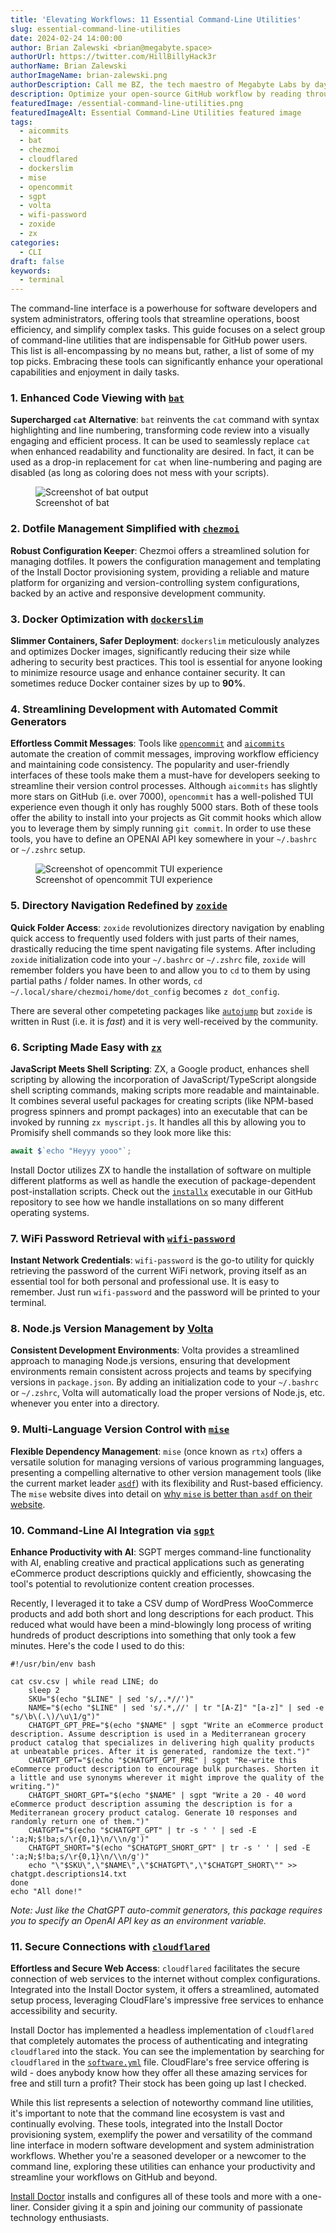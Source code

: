 ```yaml
---
title: 'Elevating Workflows: 11 Essential Command-Line Utilities'
slug: essential-command-line-utilities
date: 2024-02-24 14:00:00
author: Brian Zalewski <brian@megabyte.space>
authorUrl: https://twitter.com/HillBillyHack3r
authorName: Brian Zalewski
authorImageName: brian-zalewski.png
authorDescription: Call me BZ, the tech maestro of Megabyte Labs by day, gym enthusiast, party animal, and ball game champion by night. Always up for a quirky chat about AI, deities, or time-hopping. Plotting world betterment one inspiration at a time.
description: Optimize your open-source GitHub workflow by reading through this rundown of some of the best command-line utilities of 2024.
featuredImage: /essential-command-line-utilities.png
featuredImageAlt: Essential Command-Line Utilities featured image
tags:
  - aicommits
  - bat
  - chezmoi
  - cloudflared
  - dockerslim
  - mise
  - opencommit
  - sgpt
  - volta
  - wifi-password
  - zoxide
  - zx
categories:
  - CLI
draft: false
keywords:
  - terminal
---
```


The command-line interface is a powerhouse for software developers and system administrators, offering tools that streamline operations, boost efficiency, and simplify complex tasks. This guide focuses on a select group of command-line utilities that are indispensable for GitHub power users. This list is all-encompassing by no means but, rather, a list of some of my top picks. Embracing these tools can significantly enhance your operational capabilities and enjoyment in daily tasks.

### 1. Enhanced Code Viewing with [`bat`](https://github.com/sharkdp/bat)

**Supercharged `cat` Alternative**: `bat` reinvents the `cat` command with syntax highlighting and line numbering, transforming code review into a visually engaging and efficient process. It can be used to seamlessly replace `cat` when enhanced readability and functionality are desired. In fact, it can be used as a drop-in replacement for `cat` when line-numbering and paging are disabled (as long as coloring does not mess with your scripts).

<figure>
    <img src="/assets/img/blog/bat-screenshot.png" alt="Screenshot of bat output" />
    <figcaption>Screenshot of bat</figcaption>
</figure>

### 2. Dotfile Management Simplified with [`chezmoi`](https://github.com/twpayne/chezmoi)

**Robust Configuration Keeper**: Chezmoi offers a streamlined solution for managing dotfiles. It powers the configuration management and templating of the Install Doctor provisioning system, providing a reliable and mature platform for organizing and version-controlling system configurations, backed by an active and responsive development community.

### 3. Docker Optimization with [`dockerslim`](https://github.com/docker-slim/docker-slim)

**Slimmer Containers, Safer Deployment**: `dockerslim` meticulously analyzes and optimizes Docker images, significantly reducing their size while adhering to security best practices. This tool is essential for anyone looking to minimize resource usage and enhance container security. It can sometimes reduce Docker container sizes by up to **90%**.

### 4. Streamlining Development with Automated Commit Generators

**Effortless Commit Messages**: Tools like [`opencommit`](https://github.com/di-sukharev/opencommit) and [`aicommits`](https://github.com/Nutlope/aicommits) automate the creation of commit messages, improving workflow efficiency and maintaining code consistency. The popularity and user-friendly interfaces of these tools make them a must-have for developers seeking to streamline their version control processes. Although `aicommits` has slightly more stars on GitHub (i.e. over 7000), `opencommit` has a well-polished TUI experience even though it only has roughly 5000 stars. Both of these tools offer the ability to install into your projects as Git commit hooks which allow you to leverage them by simply running `git commit`. In order to use these tools, you have to define an OPENAI API key somewhere in your `~/.bashrc` or `~/.zshrc` setup.

<figure>
    <img src="/assets/img/blog/opencommit-screenshot.png" alt="Screenshot of opencommit TUI experience" />
    <figcaption>Screenshot of opencommit TUI experience</figcaption>
</figure>

### 5. Directory Navigation Redefined by [`zoxide`](https://github.com/ajeetdsouza/zoxide)

**Quick Folder Access**: `zoxide` revolutionizes directory navigation by enabling quick access to frequently used folders with just parts of their names, drastically reducing the time spent navigating file systems. After including `zoxide` initialization code into your `~/.bashrc` or `~/.zshrc` file, `zoxide` will remember folders you have been to and allow you to `cd` to them by using partial paths / folder names. In other words, `cd ~/.local/share/chezmoi/home/dot_config` becomes `z dot_config`.

There are several other competeting packages like [`autojump`](https://github.com/wting/autojump) but `zoxide` is written in Rust (i.e. it is _fast_) and it is very well-received by the community.

### 6. Scripting Made Easy with [`zx`](https://github.com/google/zx)

**JavaScript Meets Shell Scripting**: ZX, a Google product, enhances shell scripting by allowing the incorporation of JavaScript/TypeScript alongside shell scripting commands, making scripts more readable and maintainable. It combines several useful packages for creating scripts (like NPM-based progress spinners and prompt packages) into an executable that can be invoked by running `zx myscript.js`. It handles all this by allowing you to Promisify shell commands so they look more like this:

```javascript
await $`echo "Heyyy yooo"`;
```

Install Doctor utilizes ZX to handle the installation of software on multiple different platforms as well as handle the execution of package-dependent post-installation scripts. Check out the [`installx`](https://github.com/megabyte-labs/install.doctor/blob/master/home/dot_local/bin/executable_installx) executable in our GitHub repository to see how we handle installations on so many different operating systems.

### 7. WiFi Password Retrieval with [`wifi-password`](https://github.com/rauchg/wifi-password)

**Instant Network Credentials**: `wifi-password` is the go-to utility for quickly retrieving the password of the current WiFi network, proving itself as an essential tool for both personal and professional use. It is easy to remember. Just run `wifi-password` and the password will be printed to your terminal.

### 8. Node.js Version Management by [Volta](https://github.com/volta-cli/volta)

**Consistent Development Environments**: Volta provides a streamlined approach to managing Node.js versions, ensuring that development environments remain consistent across projects and teams by specifying versions in `package.json`. By adding an initialization code to your `~/.bashrc` or `~/.zshrc`, Volta will automatically load the proper versions of Node.js, etc. whenever you enter into a directory.

### 9. Multi-Language Version Control with [`mise`](https://github.com/misevicius/mise)

**Flexible Dependency Management**: `mise` (once known as `rtx`) offers a versatile solution for managing versions of various programming languages, presenting a compelling alternative to other version management tools (like the current market leader [`asdf`](https://github.com/asdf-vm/asdf)) with its flexibility and Rust-based efficiency. The `mise` website dives into detail on [why `mise` is better than `asdf` on their website](https://mise.jdx.dev/dev-tools/comparison-to-asdf.html).

### 10. Command-Line AI Integration via [`sgpt`](https://github.com/gbdevlop3r/sgpt)

**Enhance Productivity with AI**: SGPT merges command-line functionality with AI, enabling creative and practical applications such as generating eCommerce product descriptions quickly and efficiently, showcasing the tool's potential to revolutionize content creation processes.

Recently, I leveraged it to take a CSV dump of WordPress WooCommerce products and add both short and long descriptions for each product. This reduced what would have been a mind-blowingly long process of writing hundreds of product descriptions into something that only took a few minutes. Here's the code I used to do this:

```shell
#!/usr/bin/env bash

cat csv.csv | while read LINE; do
    sleep 2
    SKU="$(echo "$LINE" | sed 's/,.*//')"
    NAME="$(echo "$LINE" | sed 's/.*,//' | tr "[A-Z]" "[a-z]" | sed -e "s/\b\(.\)/\u\1/g")"
    CHATGPT_GPT_PRE="$(echo "$NAME" | sgpt "Write an eCommerce product description. Assume description is used in a Mediterranean grocery product catalog that specializes in delivering high quality products at unbeatable prices. After it is generated, randomize the text.")"
    CHATGPT_GPT="$(echo "$CHATGPT_GPT_PRE" | sgpt "Re-write this eCommerce product description to encourage bulk purchases. Shorten it a little and use synonyms wherever it might improve the quality of the writing.")"
    CHATGPT_SHORT_GPT="$(echo "$NAME" | sgpt "Write a 20 - 40 word eCommerce product description assuming the description is for a Mediterranean grocery product catalog. Generate 10 responses and randomly return one of them.")"
    CHATGPT="$(echo "$CHATGPT_GPT" | tr -s ' ' | sed -E ':a;N;$!ba;s/\r{0,1}\n/\\n/g')"
    CHATGPT_SHORT="$(echo "$CHATGPT_SHORT_GPT" | tr -s ' ' | sed -E ':a;N;$!ba;s/\r{0,1}\n/\\n/g')"
    echo "\"$SKU\",\"$NAME\",\"$CHATGPT\",\"$CHATGPT_SHORT\"" >> chatgpt.descriptions14.txt
done
echo "All done!"
```

_Note: Just like the ChatGPT auto-commit generators, this package requires you to specify an OpenAI API key as an environment variable._

### 11. Secure Connections with [`cloudflared`](https://github.com/cloudflare/cloudflared)

**Effortless and Secure Web Access**: `cloudflared` facilitates the secure connection of web services to the internet without complex configurations. Integrated into the Install Doctor system, it offers a streamlined, automated setup process, leveraging CloudFlare's impressive free services to enhance accessibility and security.

Install Doctor has implemented a headless implementation of `cloudflared` that completely automates the process of authenticating and integrating `cloudflared` into the stack. You can see the implementation by searching for `cloudflared` in the [`software.yml`](https://github.com/megabyte-labs/install.doctor/blob/master/software.yml) file. CloudFlare's free service offering is wild - does anybody know how they offer all these amazing services for free and still turn a profit? Their stock has been going up last I checked.

While this list represents a selection of noteworthy command line utilities, it's important to note that the command line ecosystem is vast and continually evolving. These tools, integrated into the Install Doctor provisioning system, exemplify the power and versatility of the command line interface in modern software development and system administration workflows. Whether you're a seasoned developer or a newcomer to the command line, exploring these utilities can enhance your productivity and streamline your workflows on GitHub and beyond.

[Install Doctor](https://install.doctor) installs and configures all of these tools and more with a one-liner. Consider giving it a spin and joining our community of passionate technology enthusiasts.
